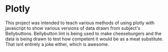 # Plotly
This project was intended to teach various methods of using plotly with javascript to show various versions of data drawn from subject's Bellybuttons. Bellybutton lint is being used to make cheeseburgers and the data is being drawn to test how competent it would be as a meat substitute. That isnt entirely a joke either, which is awesome.
